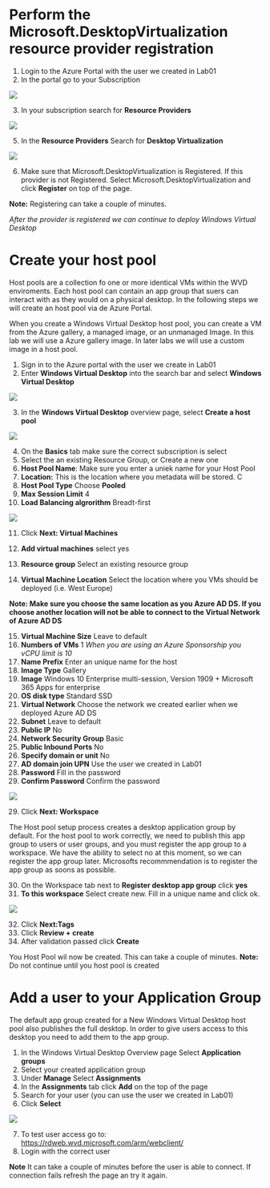 # Perform the Microsoft.DesktopVirtualization resource provider registration

1. Login to the Azure Portal with the user we created in Lab01
2. In the portal go to your Subscription

<img src = "https://github.com/v8techit/WVD/blob/master/Media/subscription1.png" />

3. In your subscription search for **Resource Providers**

<img src ="https://github.com/v8techit/WVD/blob/master/Media/subscription2.png"/>

5. In the **Resource Providers** Search for **Desktop Virtualization**

<img src ="https://github.com/v8techit/WVD/blob/master/Media/subscription3.png" />

6. Make sure that Microsoft.DesktopVirtualization is Registered. If this provider is not Registered. Select Microsoft.DesktopVirtualization and click **Register** on top of the page.

**Note:** Registering can take a couple of minutes.

*After the provider is registered we can continue to deploy Windows Virtual Desktop*

# Create your host pool

Host pools are a collection fo one or more identical VMs within the WVD enviroments. Each host pool can contain an app group that suers can interact with as they would on a physical desktop. 
In the following steps we will create an host pool via de Azure Portal. 

When you create a Windows Virtual Desktop host pool, you can create a VM from the Azure gallery, a managed image, or an unmanaged Image. 
In this lab we will use a Azure gallery image. In later labs we will use a custom image in a host pool.

1. Sign in to the Azure portal with the user we create in Lab01
2. Enter **Windows Virtual Desktop** into the search bar and select **Windows Virtual Desktop**

<img src ="https://github.com/v8techit/WVD/blob/master/Media/wvd1.png"/>

3. In the **Windows Virtual Desktop** overview page, select **Create a host pool**

<img src ="https://github.com/v8techit/WVD/blob/master/Media/wvd2.PNG"/>

4. On the **Basics** tab make sure the correct subscription is select
5. Select the an existing Resource Group, or Create a new one
6. **Host Pool Name**: Make sure you enter a uniek name for your Host Pool
7. **Location:** This is the location where you metadata will be stored. C
8. **Host Pool Type** Choose **Pooled**
9. **Max Session Limit** 4
10. **Load Balancing algrorithm** Breadt-first

<img src = "https://github.com/v8techit/WVD/blob/master/Media/wvd3.PNG" />

11. Click **Next: Virtual Machines**

12. **Add virtual machines** select yes
13. **Resource group** Select an existing resource group
14. **Virtual Machine Location** Select the location where you VMs should be deployed (i.e. West Europe)

**Note: Make sure you choose the same location as you Azure AD DS. If you choose another location will not be able to connect to the Virtual Network of Azure AD DS**

15. **Virtual Machine Size** Leave to default
16. **Numbers of VMs** 1 *When you are using an Azure Sponsorship you vCPU limit is 10*
17. **Name Prefix** Enter an unique name for the host
18. **Image Type** Gallery
19. **Image**  Windows 10 Enterprise multi-session, Version 1909 + Microsoft 365 Apps for enterprise 
20.  **OS disk type** Standard SSD
21. **Virtual Network** Choose the network we created earlier when we deployed Azure AD DS
22. **Subnet** Leave to default
22. **Public IP** No
23. **Network Security Group** Basic
24. **Public Inbound Ports** No
25. **Specify domain or unit** No
26. **AD domain join UPN** Use the user we created in Lab01
27. **Password** Fill in the password
28. **Confirm Password** Confirm the password

<img src = "https://github.com/v8techit/WVD/blob/master/Media/wvd4.png"/>

29. Click **Next: Workspace**

The Host pool setup process creates a desktop application group by default. For the host pool to work correctly, we need to publish this app group to users or user groups, and you must register the app group to a workspace. 
We have the ability to select no at this moment, so we can register the app group later. Microsofts recommmendation is to register the app group as soons as possible. 

30. On the Workspace tab next to **Register desktop app group** click **yes**
31. **To this workspace** Select create new. Fill in a unique name and click ok.

<image src = "https://github.com/v8techit/WVD/blob/master/Media/wvd5.PNG"/>

32. Click **Next:Tags**
33. Click **Review + create**
34. After validation passed click **Create**

You Host Pool wil now be created. This can take a couple of minutes. 
**Note:** Do not continue until you host pool is created

# Add a user to your Application Group

The default app group created for a New Windows Virtual Desktop host pool also publishes the full desktop. In order to give users access to this desktop you need to add them to the app group.

1. In the Windows Virtual Desktop Overview page Select **Application groups**
2. Select your created application group
3. Under **Manage** Select **Assignments**
4. In the **Assignments** tab click **Add** on the top of the page
5. Search for your user (you can use the user we created in Lab01)
6. Click **Select**

<image src ="https://github.com/v8techit/WVD/blob/master/Media/wvd6.PNG"/>

7. To test user access go to: https://rdweb.wvd.microsoft.com/arm/webclient/
8. Login with the correct user

**Note** It can take a couple of minutes before the user is able to connect. If connection fails refresh the page an try it again.


            











